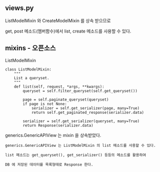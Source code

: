 ## views.py
ListModelMixin 와 CreateModelMixin 를 상속 받으므로  

get, post 메소드(멤버함수)에서 list, create 메소드를 사용할 수 있다.


## mixins - 오픈소스
ListModelMixin  


    class ListModelMixin:
        """
        List a queryset.
        """
        def list(self, request, *args, **kwargs):
            queryset = self.filter_queryset(self.get_queryset())

            page = self.paginate_queryset(queryset)
            if page is not None:
                serializer = self.get_serializer(page, many=True)
                return self.get_paginated_response(serializer.data)

            serializer = self.get_serializer(queryset, many=True)
            return Response(serializer.data)


generics.GenericAPIView 는 mixin 을 상속받았다.

    generics.GenericAPIView 는 ListModelMixin 의 list 메소드를 사용할 수 있다.

    list 메소드는 get_queryset(), get_serializer() 등등의 메소드를 활용하여

    DB 에 저장된 데이터를 목록형태로 Response 한다.
